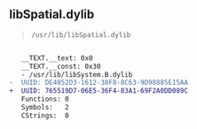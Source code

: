 ## libSpatial.dylib

> `/usr/lib/libSpatial.dylib`

```diff

   __TEXT.__text: 0x0
   __TEXT.__const: 0x30
   - /usr/lib/libSystem.B.dylib
-  UUID: DE4052D3-1612-38F8-8C63-9D98885E15AA
+  UUID: 765519D7-06E5-36F4-83A1-69F2A0DD089C
   Functions: 0
   Symbols:   2
   CStrings:  0

```
